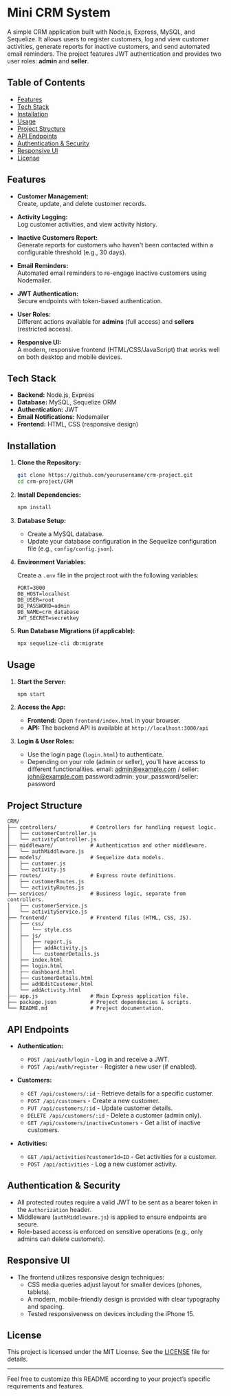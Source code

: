 # Mini CRM System

A simple CRM application built with Node.js, Express, MySQL, and Sequelize. It allows users to register customers, log and view customer activities, generate reports for inactive customers, and send automated email reminders. The project features JWT authentication and provides two user roles: **admin** and **seller**.

## Table of Contents

- [Features](#features)
- [Tech Stack](#tech-stack)
- [Installation](#installation)
- [Usage](#usage)
- [Project Structure](#project-structure)
- [API Endpoints](#api-endpoints)
- [Authentication & Security](#authentication--security)
- [Responsive UI](#responsive-ui)
- [License](#license)

## Features

- **Customer Management:**  
  Create, update, and delete customer records.
  
- **Activity Logging:**  
  Log customer activities, and view activity history.

- **Inactive Customers Report:**  
  Generate reports for customers who haven't been contacted within a configurable threshold (e.g., 30 days).

- **Email Reminders:**  
  Automated email reminders to re-engage inactive customers using Nodemailer.

- **JWT Authentication:**  
  Secure endpoints with token-based authentication.

- **User Roles:**  
  Different actions available for **admins** (full access) and **sellers** (restricted access).

- **Responsive UI:**  
  A modern, responsive frontend (HTML/CSS/JavaScript) that works well on both desktop and mobile devices.

## Tech Stack

- **Backend:** Node.js, Express
- **Database:** MySQL, Sequelize ORM
- **Authentication:** JWT
- **Email Notifications:** Nodemailer
- **Frontend:** HTML, CSS (responsive design)

## Installation

1. **Clone the Repository:**

   ```bash
   git clone https://github.com/yourusername/crm-project.git
   cd crm-project/CRM
   ```

2. **Install Dependencies:**

   ```bash
   npm install
   ```

3. **Database Setup:**

   - Create a MySQL database.
   - Update your database configuration in the Sequelize configuration file (e.g., `config/config.json`).

4. **Environment Variables:**

   Create a `.env` file in the project root with the following variables:

   ```dotenv
   PORT=3000
   DB_HOST=localhost
   DB_USER=root
   DB_PASSWORD=admin
   DB_NAME=crm_database
   JWT_SECRET=secretkey
   ```

5. **Run Database Migrations (if applicable):**

   ```bash
   npx sequelize-cli db:migrate
   ```

## Usage

1. **Start the Server:**

   ```bash
   npm start
   ```

2. **Access the App:**

   - **Frontend:** Open `frontend/index.html` in your browser.
   - **API:** The backend API is available at `http://localhost:3000/api`

3. **Login & User Roles:**

   - Use the login page (`login.html`) to authenticate.
   - Depending on your role (admin or seller), you'll have access to different functionalities.
    email: admin@example.com / seller: john@example.com
    password:admin: your_password/seller: password
## Project Structure

```
CRM/
├── controllers/           # Controllers for handling request logic.
│   ├── customerController.js
│   └── activityController.js
├── middleware/            # Authentication and other middleware.
│   └── authMiddleware.js
├── models/                # Sequelize data models.
│   ├── customer.js
│   └── activity.js
├── routes/                # Express route definitions.
│   ├── customerRoutes.js
│   └── activityRoutes.js
├── services/              # Business logic, separate from controllers.
│   ├── customerService.js
│   └── activityService.js
├── frontend/              # Frontend files (HTML, CSS, JS).
│   ├── css/
│   │   └── style.css
│   ├── js/
│   │   ├── report.js
│   │   ├── addActivity.js
│   │   └── customerDetails.js
│   ├── index.html
│   ├── login.html
│   ├── dashboard.html
│   ├── customerDetails.html
│   ├── addEditCustomer.html
│   └── addActivity.html
├── app.js                 # Main Express application file.
├── package.json           # Project dependencies & scripts.
└── README.md              # Project documentation.
```

## API Endpoints

- **Authentication:**  
  - `POST /api/auth/login` - Log in and receive a JWT.
  - `POST /api/auth/register` - Register a new user (if enabled).

- **Customers:**  
  - `GET /api/customers/:id` - Retrieve details for a specific customer.
  - `POST /api/customers` - Create a new customer.
  - `PUT /api/customers/:id` - Update customer details.
  - `DELETE /api/customers/:id` - Delete a customer (admin only).
  - `GET /api/customers/inactiveCustomers` - Get a list of inactive customers.

- **Activities:**  
  - `GET /api/activities?customerId=ID` - Get activities for a customer.
  - `POST /api/activities` - Log a new customer activity.

## Authentication & Security

- All protected routes require a valid JWT to be sent as a bearer token in the `Authorization` header.
- Middleware (`authMiddleware.js`) is applied to ensure endpoints are secure.
- Role-based access is enforced on sensitive operations (e.g., only admins can delete customers).

## Responsive UI

- The frontend utilizes responsive design techniques:
  - CSS media queries adjust layout for smaller devices (phones, tablets).
  - A modern, mobile-friendly design is provided with clear typography and spacing.
  - Tested responsiveness on devices including the iPhone 15.

## License

This project is licensed under the MIT License. See the [LICENSE](LICENSE) file for details.

---

Feel free to customize this README according to your project’s specific requirements and features.